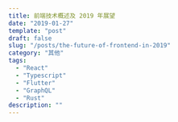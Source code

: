 ```yaml
---
title: 前端技术概述及 2019 年展望
date: "2019-01-27"
template: "post"
draft: false
slug: "/posts/the-future-of-frontend-in-2019"
category: "其他"
tags:
  - "React"
  - "Typescript"
  - "Flutter"
  - "GraphQL"
  - "Rust"
description: ""
---
```





